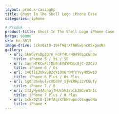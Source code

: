 ```yaml
---
layout: produk-casinghp
title: Ghost In The Shell Logo iPhone Case
categories: iphone

# Produk
product-title: Ghost In The Shell Logo iPhone Case
harga: 90000
sku: hn-3513
image-drive: 1ckx0Zt0-19FfAqrXfhWEwpnc05xguoNa
gallery:
  - url: 1kWGvVuDp2Q7K_FdFf4UFHO490S3cGn0w
    title: iPhone 5 / 5s / SE
  - url: 1awnHTKCwFcfDbBnEVdYMQxc8jC-22CiU
    title: iPhone 6 / 6s
  - url: 1vQflE3nkvGB2qY1OnGrDMfnYvyHM5wiD
    title: iPhone 6 Plus / 6s Plus
  - url: 1g0hBSvkulvc8Dd9V_SjwERHpz2VCGUfy
    title: iPhone 7 / 8
  - url: 1T2yHym4AqnajTHUs5kZ7oIb28GvW1nIc
    title: iPhone 7 Plus / 8 Plus
  - url: 1ckx0Zt0-19FfAqrXfhWEwpnc05xguoNa
    title: iPhone X
---
```

